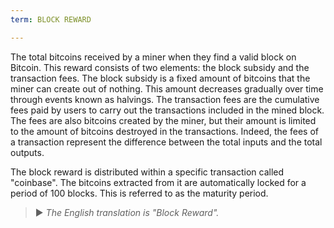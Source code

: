 ```yaml
---
term: BLOCK REWARD

---
```

The total bitcoins received by a miner when they find a valid block on Bitcoin. This reward consists of two elements: the block subsidy and the transaction fees. The block subsidy is a fixed amount of bitcoins that the miner can create out of nothing. This amount decreases gradually over time through events known as halvings. The transaction fees are the cumulative fees paid by users to carry out the transactions included in the mined block. The fees are also bitcoins created by the miner, but their amount is limited to the amount of bitcoins destroyed in the transactions. Indeed, the fees of a transaction represent the difference between the total inputs and the total outputs.

The block reward is distributed within a specific transaction called "coinbase". The bitcoins extracted from it are automatically locked for a period of 100 blocks. This is referred to as the maturity period.

> ► *The English translation is "Block Reward".*